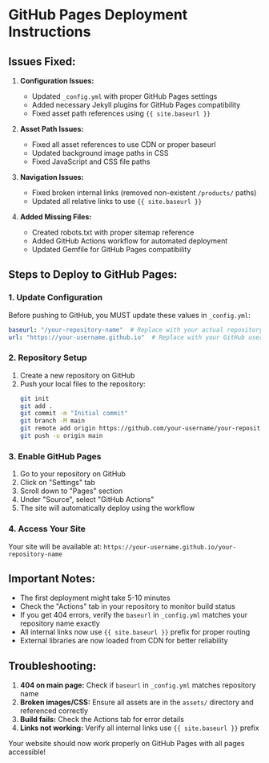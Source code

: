 # GitHub Pages Deployment Instructions

## Issues Fixed:

1. **Configuration Issues:**
   - Updated `_config.yml` with proper GitHub Pages settings
   - Added necessary Jekyll plugins for GitHub Pages compatibility
   - Fixed asset path references using `{{ site.baseurl }}`

2. **Asset Path Issues:**
   - Fixed all asset references to use CDN or proper baseurl
   - Updated background image paths in CSS
   - Fixed JavaScript and CSS file paths

3. **Navigation Issues:**
   - Fixed broken internal links (removed non-existent `/products/` paths)
   - Updated all relative links to use `{{ site.baseurl }}`

4. **Added Missing Files:**
   - Created robots.txt with proper sitemap reference
   - Added GitHub Actions workflow for automated deployment
   - Updated Gemfile for GitHub Pages compatibility

## Steps to Deploy to GitHub Pages:

### 1. Update Configuration
Before pushing to GitHub, you MUST update these values in `_config.yml`:

```yaml
baseurl: "/your-repository-name"  # Replace with your actual repository name
url: "https://your-username.github.io"  # Replace with your GitHub username
```

### 2. Repository Setup
1. Create a new repository on GitHub
2. Push your local files to the repository:
   ```bash
   git init
   git add .
   git commit -m "Initial commit"
   git branch -M main
   git remote add origin https://github.com/your-username/your-repository-name.git
   git push -u origin main
   ```

### 3. Enable GitHub Pages
1. Go to your repository on GitHub
2. Click on "Settings" tab
3. Scroll down to "Pages" section
4. Under "Source", select "GitHub Actions"
5. The site will automatically deploy using the workflow

### 4. Access Your Site
Your site will be available at:
`https://your-username.github.io/your-repository-name`

## Important Notes:

- The first deployment might take 5-10 minutes
- Check the "Actions" tab in your repository to monitor build status
- If you get 404 errors, verify the `baseurl` in `_config.yml` matches your repository name exactly
- All internal links now use `{{ site.baseurl }}` prefix for proper routing
- External libraries are now loaded from CDN for better reliability

## Troubleshooting:

1. **404 on main page:** Check if `baseurl` in `_config.yml` matches repository name
2. **Broken images/CSS:** Ensure all assets are in the `assets/` directory and referenced correctly
3. **Build fails:** Check the Actions tab for error details
4. **Links not working:** Verify all internal links use `{{ site.baseurl }}` prefix

Your website should now work properly on GitHub Pages with all pages accessible!
